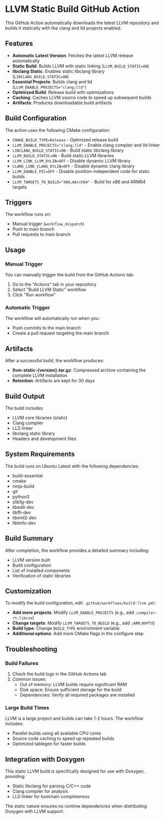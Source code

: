 # LLVM Static Build GitHub Action

This GitHub Action automatically downloads the latest LLVM repository and builds it statically with the clang and lld projects enabled.

## Features

- **Automatic Latest Version**: Fetches the latest LLVM release automatically
- **Static Build**: Builds LLVM with static linking (`LLVM_BUILD_STATIC=ON`)
- **libclang Static**: Enables static libclang library (`LIBCLANG_BUILD_STATIC=ON`)
- **Essential Projects**: Builds clang and lld (`LLVM_ENABLE_PROJECTS="clang;lld"`)
- **Optimized Build**: Release build with optimizations
- **Caching**: Caches LLVM source code to speed up subsequent builds
- **Artifacts**: Produces downloadable build artifacts

## Build Configuration

The action uses the following CMake configuration:

- `CMAKE_BUILD_TYPE=Release` - Optimized release build
- `LLVM_ENABLE_PROJECTS="clang;lld"` - Enable clang compiler and lld linker
- `LIBCLANG_BUILD_STATIC=ON` - Build static libclang library
- `LLVM_BUILD_STATIC=ON` - Build static LLVM libraries
- `LLVM_LINK_LLVM_DYLIB=OFF` - Disable dynamic LLVM library
- `CLANG_LINK_CLANG_DYLIB=OFF` - Disable dynamic clang library
- `LLVM_ENABLE_PIC=OFF` - Disable position-independent code for static builds
- `LLVM_TARGETS_TO_BUILD="X86;AArch64"` - Build for x86 and ARM64 targets

## Triggers

The workflow runs on:
- Manual trigger (`workflow_dispatch`)
- Push to main branch
- Pull requests to main branch

## Usage

### Manual Trigger

You can manually trigger the build from the GitHub Actions tab:

1. Go to the "Actions" tab in your repository
2. Select "Build LLVM Static" workflow
3. Click "Run workflow"

### Automatic Trigger

The workflow will automatically run when you:
- Push commits to the main branch
- Create a pull request targeting the main branch

## Artifacts

After a successful build, the workflow produces:

- **llvm-static-{version}.tar.gz**: Compressed archive containing the complete LLVM installation
- **Retention**: Artifacts are kept for 30 days

## Build Output

The build includes:
- LLVM core libraries (static)
- Clang compiler
- LLD linker
- libclang static library
- Headers and development files

## System Requirements

The build runs on Ubuntu Latest with the following dependencies:
- build-essential
- cmake
- ninja-build
- git
- python3
- zlib1g-dev
- libedit-dev
- libffi-dev
- libxml2-dev
- libtinfo-dev

## Build Summary

After completion, the workflow provides a detailed summary including:
- LLVM version built
- Build configuration
- List of installed components
- Verification of static libraries

## Customization

To modify the build configuration, edit `.github/workflows/build-llvm.yml`:

- **Add more projects**: Modify `LLVM_ENABLE_PROJECTS` (e.g., add `;compiler-rt;libcxx`)
- **Change targets**: Modify `LLVM_TARGETS_TO_BUILD` (e.g., add `;ARM;NVPTX`)
- **Build type**: Change `BUILD_TYPE` environment variable
- **Additional options**: Add more CMake flags in the configure step

## Troubleshooting

### Build Failures

1. Check the build logs in the GitHub Actions tab
2. Common issues:
   - Out of memory: LLVM builds require significant RAM
   - Disk space: Ensure sufficient storage for the build
   - Dependencies: Verify all required packages are installed

### Large Build Times

LLVM is a large project and builds can take 1-2 hours. The workflow includes:
- Parallel builds using all available CPU cores
- Source code caching to speed up repeated builds
- Optimized tablegen for faster builds

## Integration with Doxygen

This static LLVM build is specifically designed for use with Doxygen, providing:
- Static libclang for parsing C/C++ code
- Clang compiler for analysis
- LLD linker for toolchain completeness

The static nature ensures no runtime dependencies when distributing Doxygen with LLVM support.